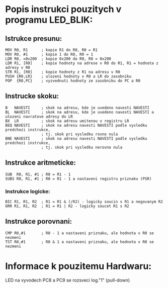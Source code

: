 # Popis instrukci pouzitych v programu LED_BLIK:

## Istrukce presunu:
``` armasm
MOV	R0, R1		; kopie R1 do R0, R0 = R1 
MOV R0, #1		; kopie 1 do R0, R0 = 1
LDR	R0, =0x200	; kopie 0x200 do R0, R0 = 0x200
LDR	R1, [R0]	; kopie hodnoty na adrese v R0 do R1, R1 = hodnota z adresy v R0
STR	R1, [R0]	; kopie hodnoty z R1 na adresu v R0
PUSH {R0,LR}	; ulozeni hodnoty v R0 a LR do zasobniku
POP	 {R0,PC}	; vyzvednuti hodnoty ze zasobniku do PC a R0
```

## Instrucke skoku:
``` armasm
B	NAVESTI		; skok na adresu, kde je uvedeno navesti NAVESTI
BL	NAVESTI		; skok na adresu, kde je uvedeno navesti NAVESTI a ulozeni navratove adresy do LR
BX	LR			; skok na adresu umitenou v registru LR
BEQ	NAVESTI		; skok na adresu navesti NAVESTI podle vysledku predchozi instrukce,
				; tj. skok pri vysledku rovno nula
BNE	NAVESTI		; skok na adresu navesti NAVESTI podle vysledku predchozi instrukce,
				; tj. skok pri vysledku nerovno nula
```

## Instrukce aritmeticke:
``` armasm
SUB  R0, R1, #1	; R0 = R1 - 1
SUBS R0, R1, #1	; R0 = R1 - 1 a nastaveni registru priznaku (PSR)
```

### Instrukce logicke:
``` armasm
BIC	R1, R1, R2	; R1 = R1 & (/R2) - logicky soucin s R1 a negovanym R2
ORR	R1, R1, R2	; R1 = R1 | R2 - logicky soucet R1 s R2
```

## Instrukce porovnani:
``` armasm
CMP R0,#1		; R0 - 1 a nastaveni priznaku, ale hodnota v R0 se nezmeni
TST	R0,#1		; R0 & 1 a nastaveni priznaku, ale hodnota v R0 se nezmeni
```


# Informace k pouzitemu Hardwaru:

LED na vyvodech PC8 a PC9 se rozsveci log."1" (pull-down)
